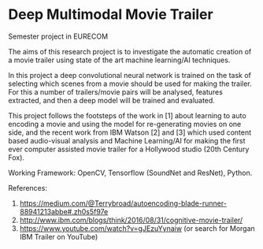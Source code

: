 # Deep Multimodal Movie Trailer
Semester project in EURECOM  
  
The aims of this research project is to investigate the automatic creation of a movie trailer using state of the art machine learning/AI techniques.  
  
In this project a deep convolutional neural network is trained on the task of selecting which scenes from a movie should be used for making the trailer. For this a number of trailers/movie pairs will be analysed, features extracted, and then a deep model will be trained and evaluated.  
  
This project follows the footsteps of the work in [1] about learning to auto encoding a movie and using the model for re-generating movies on one side, and the recent work from IBM Watson [2] and [3] which used content based audio-visual analysis and Machine Learning/AI for making the first ever computer assisted movie trailer for a Hollywood studio (20th Century Fox).
 
Working Framework: OpenCV, Tensorflow (SoundNet and ResNet), Python.
 
References:
1. https://medium.com/@Terrybroad/autoencoding-blade-runner-88941213abbe#.zh0s5f97e
2. http://www.ibm.com/blogs/think/2016/08/31/cognitive-movie-trailer/
3. https://www.youtube.com/watch?v=gJEzuYynaiw (or search for Morgan IBM Trailer on YouTube)

